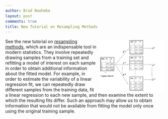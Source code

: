 ```yaml
---
author: Brad Boehmke
layout: post
comments: true
title: New Tutorial on Resampling Methods
---
```



<img src="/public/images/analytics/resampling/bootstrap.png"  style="float:right; margin: 2px 0px 0px 10px; width: 40%; height: 40%;" />

See the new tutorial on [resampling methods](http://uc-r.github.io/resampling_methods), which are an indispensable tool in modern statistics. They involve repeatedly drawing samples from a training set and refitting a model of interest on each sample in order to obtain additional information about the fitted model. For example, in order to estimate the variability of a linear regression fit, we can repeatedly draw different samples from the training data, fit a linear regression to each new sample, and then examine the extent to which the resulting fits differ. Such an approach may allow us to obtain information that would not be available from fitting the model only once using the original training sample.

